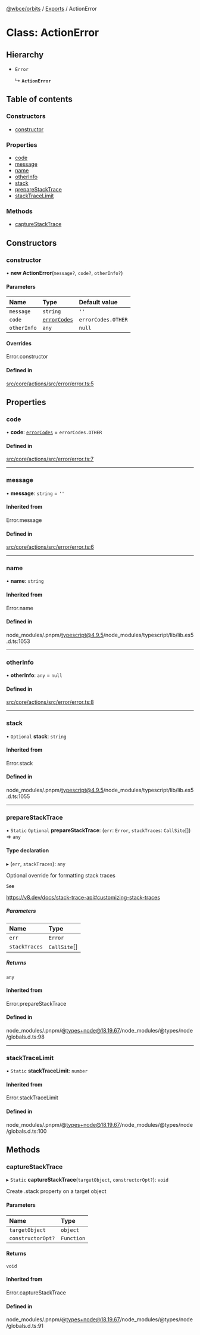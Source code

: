 [@wbce/orbits](../README.md) / [Exports](../modules.md) / ActionError

# Class: ActionError

## Hierarchy

- `Error`

  ↳ **`ActionError`**

## Table of contents

### Constructors

- [constructor](ActionError.md#constructor)

### Properties

- [code](ActionError.md#code)
- [message](ActionError.md#message)
- [name](ActionError.md#name)
- [otherInfo](ActionError.md#otherinfo)
- [stack](ActionError.md#stack)
- [prepareStackTrace](ActionError.md#preparestacktrace)
- [stackTraceLimit](ActionError.md#stacktracelimit)

### Methods

- [captureStackTrace](ActionError.md#capturestacktrace)

## Constructors

### constructor

• **new ActionError**(`message?`, `code?`, `otherInfo?`)

#### Parameters

| Name | Type | Default value |
| :------ | :------ | :------ |
| `message` | `string` | `''` |
| `code` | [`errorCodes`](../enums/errorCodes.md) | `errorCodes.OTHER` |
| `otherInfo` | `any` | `null` |

#### Overrides

Error.constructor

#### Defined in

[src/core/actions/src/error/error.ts:5](https://github.com/LaWebcapsule/orbits/blob/a1dfd88/src/core/actions/src/error/error.ts#L5)

## Properties

### code

• **code**: [`errorCodes`](../enums/errorCodes.md) = `errorCodes.OTHER`

#### Defined in

[src/core/actions/src/error/error.ts:7](https://github.com/LaWebcapsule/orbits/blob/a1dfd88/src/core/actions/src/error/error.ts#L7)

___

### message

• **message**: `string` = `''`

#### Inherited from

Error.message

#### Defined in

[src/core/actions/src/error/error.ts:6](https://github.com/LaWebcapsule/orbits/blob/a1dfd88/src/core/actions/src/error/error.ts#L6)

___

### name

• **name**: `string`

#### Inherited from

Error.name

#### Defined in

node_modules/.pnpm/typescript@4.9.5/node_modules/typescript/lib/lib.es5.d.ts:1053

___

### otherInfo

• **otherInfo**: `any` = `null`

#### Defined in

[src/core/actions/src/error/error.ts:8](https://github.com/LaWebcapsule/orbits/blob/a1dfd88/src/core/actions/src/error/error.ts#L8)

___

### stack

• `Optional` **stack**: `string`

#### Inherited from

Error.stack

#### Defined in

node_modules/.pnpm/typescript@4.9.5/node_modules/typescript/lib/lib.es5.d.ts:1055

___

### prepareStackTrace

▪ `Static` `Optional` **prepareStackTrace**: (`err`: `Error`, `stackTraces`: `CallSite`[]) => `any`

#### Type declaration

▸ (`err`, `stackTraces`): `any`

Optional override for formatting stack traces

**`See`**

https://v8.dev/docs/stack-trace-api#customizing-stack-traces

##### Parameters

| Name | Type |
| :------ | :------ |
| `err` | `Error` |
| `stackTraces` | `CallSite`[] |

##### Returns

`any`

#### Inherited from

Error.prepareStackTrace

#### Defined in

node_modules/.pnpm/@types+node@18.19.67/node_modules/@types/node/globals.d.ts:98

___

### stackTraceLimit

▪ `Static` **stackTraceLimit**: `number`

#### Inherited from

Error.stackTraceLimit

#### Defined in

node_modules/.pnpm/@types+node@18.19.67/node_modules/@types/node/globals.d.ts:100

## Methods

### captureStackTrace

▸ `Static` **captureStackTrace**(`targetObject`, `constructorOpt?`): `void`

Create .stack property on a target object

#### Parameters

| Name | Type |
| :------ | :------ |
| `targetObject` | `object` |
| `constructorOpt?` | `Function` |

#### Returns

`void`

#### Inherited from

Error.captureStackTrace

#### Defined in

node_modules/.pnpm/@types+node@18.19.67/node_modules/@types/node/globals.d.ts:91
